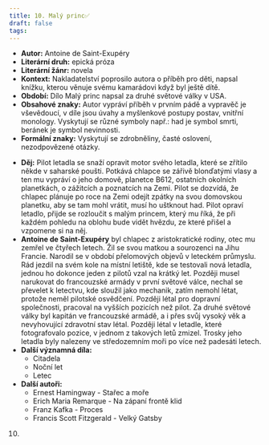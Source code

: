 ```yaml
---
title: 10. Malý princ✅
draft: false
tags:
---
```

 - **Autor:** Antoine de Saint-Exupéry
- **Literární druh:** epická próza
- **Literární žánr:** novela
- **Kontext:** Nakladatelství poprosilo autora o příběh pro děti, napsal knížku, kterou věnuje svému kamarádovi když byl ještě dítě.
- **Období:** Dílo Malý princ napsal za druhé světové války v USA.
- **Obsahové znaky:** Autor vypráví příběh v prvním pádě a vypravěč je vševědoucí, v díle jsou úvahy a myšlenkové postupy postav, vnitřní monology. Vyskytují se různé symboly např.: had je symbol smrti, beránek je symbol nevinnosti.
- **Formální znaky:** Vyskytují se zdrobněliny, časté oslovení, nezodpovězené otázky. 
* **Děj:** Pilot letadla se snaží opravit motor svého letadla, které se zřítilo někde v saharské poušti. Potkává chlapce se zářivě blonďatými vlasy a ten mu vypráví o jeho domově, planetce B612, ostatních okolních planetkách, o zážitcích a poznatcích na Zemi. Pilot se dozvídá, že chlapec plánuje po roce na Zemi odejít zpátky na svou domovskou planetku, aby se tam mohl vrátit, musí ho uštknout had. Pilot opraví letadlo, přijde se rozloučit s malým princem, který mu říká, že při každém pohledu na oblohu bude vidět hvězdu, ze které přišel a vzpomene si na něj. 
* **Antoine de Saint-Exupéry** byl chlapec z aristokratické rodiny, otec mu zemřel ve čtyřech letech. Žil se svou matkou a sourozenci na Jihu Francie. Narodil se v období přelomových objevů v leteckém průmyslu. Rád jezdil na svém kole na místní letiště, kde se testovali nová letadla, jednou ho dokonce jeden z pilotů vzal na krátký let. Později musel narukovat do francouzské armády v první světové válce, nechal se převelet k letectvu, kde sloužil jako mechanik, zatím nemohl létat, protože neměl pilotské osvědčení. Později létal pro dopravní společnosti, pracoval na vyšších pozicích než pilot. Za druhé světové války byl kapitán ve francouzské armádě, a i přes svůj vysoký věk a nevyhovující zdravotní stav létal. Později létal v letadle, které fotografovalo pozice, v jednom z takových letů zmizel. Trosky jeho letadla byly nalezeny ve středozemním moři po více než padesáti letech.
* **Další významná díla:** 
	* Citadela
	* Noční let
	* Letec
* **Další autoři:** 
	* Ernest Hamingway - Stařec a moře
	* Erich Maria Remarque - Na zápaní frontě klid
	* Franz Kafka - Proces
	* Francis Scott Fitzgerald - Velký Gatsby

10. 